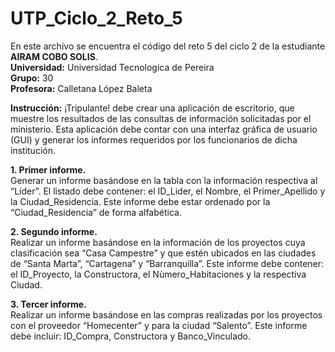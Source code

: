 # UTP_Ciclo_2_Reto_5

En este archivo se encuentra el código del reto 5 del ciclo 2 de la estudiante **AIRAM COBO SOLIS**.<br> 
**Universidad:** Universidad Tecnologica de Pereira<br>
**Grupo:** 30<br>
**Profesora:** Calletana López Baleta<br>

**Instrucción:**
¡Tripulante! debe crear una aplicación de escritorio, que muestre los resultados de las consultas de información 
solicitadas por el ministerio. Esta aplicación debe contar con una interfaz gráfica de usuario (GUI) y generar los
informes requeridos por los funcionarios de dicha institución.

**1. Primer informe.**<br>
Generar un informe basándose en la tabla con la información respectiva al “Líder”. 
El listado debe contener: el ID_Lider, el Nombre, el Primer_Apellido y la Ciudad_Residencia. 
Este informe debe estar ordenado por la “Ciudad_Residencia” de forma alfabética.

**2. Segundo informe.**<br>
Realizar un informe basándose en la información de los proyectos cuya clasificación sea “Casa Campestre” 
y que estén ubicados en las ciudades de “Santa Marta”, “Cartagena” y “Barranquilla”. 
Este informe debe contener: el ID_Proyecto, la Constructora, el Nùmero_Habitaciones y la respectiva Ciudad.

**3. Tercer informe.**<br>
Realizar un informe basándose en las compras realizadas por los proyectos con el proveedor “Homecenter” y para la ciudad “Salento”. 
Este informe debe incluir: ID_Compra, Constructora y Banco_Vinculado.
